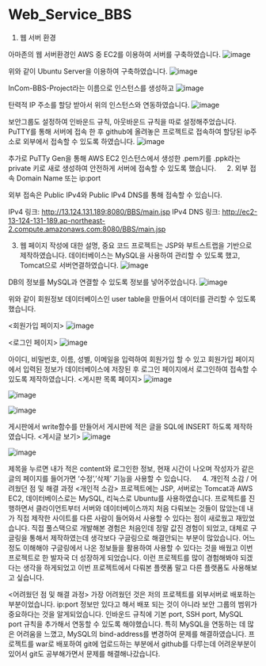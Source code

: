 # Web_Service_BBS
1. 웹 서버 환경

아마존의 웹 서버환경인 AWS 중 EC2를 이용하여 서버를 구축하였습니다.
![image](https://github.com/jeonwonjun/Web_Service_BBS/assets/84172525/ff84959d-3cb6-44d9-b6b9-f55d2dbe91d6)

위와 같이 Ubuntu Server을 이용하여 구축하였습니다.
![image](https://github.com/jeonwonjun/Web_Service_BBS/assets/84172525/bd5e815d-024b-499e-9709-79ecf2cac37d)

InCom-BBS-Project라는 이름으로 인스턴스를 생성하고
![image](https://github.com/jeonwonjun/Web_Service_BBS/assets/84172525/a48c6279-f37b-41fc-80b4-7f4630d1ba3c)

탄력적 IP 주소를 할당 받아서 위의 인스턴스와 연동하였습니다.
![image](https://github.com/jeonwonjun/Web_Service_BBS/assets/84172525/bffce772-0bc7-4598-88fb-ddc1cfc840ac)

보안그룹도 설정하여 인바운드 규칙, 아웃바운드 규칙을 따로 설정해주었습니다.
PuTTY를 통해 서버에 접속 한 후 github에 올려놓은 프로젝트로 접속하여 할당된 ip주소로 외부에서 접속할 수 있도록 하였습니다.
![image](https://github.com/jeonwonjun/Web_Service_BBS/assets/84172525/84b59951-541d-4d95-8b99-ceb620512b8e)

추가로 PuTTy Gen을 통해 AWS EC2 인스턴스에서 생성한 .pem키를 .ppk라는 private 키로 새로 생성하여 안전하게 서버에 접속할 수 있도록 했습니다.
 
2. 외부 접속 Domain Name 또는 ip:port

외부 접속은 Public IPv4와 Public IPv4 DNS를 통해 접속할 수 있습니다.

IPv4 링크: http://13.124.131.189:8080/BBS/main.jsp
IPv4 DNS 링크: http://ec2-13-124-131-189.ap-northeast-2.compute.amazonaws.com:8080/BBS/main.jsp

3. 웹 페이지 작성에 대한 설명, 중요 코드
프로젝트는 JSP와 부트스트랩을 기반으로 제작하였습니다. 데이터베이스는 MySQL을 사용하여 관리할 수 있도록 했고, Tomcat으로 서버연결하였습니다.
![image](https://github.com/jeonwonjun/Web_Service_BBS/assets/84172525/ad4e1085-a23a-4ede-a3b1-05be460b289f)

DB의 정보를 MySQL과 연결할 수 있도록 정보를 넣어주었습니다.
![image](https://github.com/jeonwonjun/Web_Service_BBS/assets/84172525/ce32ea64-8614-403c-839e-beb941339b35)

위와 같이 회원정보 데이터베이스인 user table을 만들어서 데이터를 관리할 수 있도록 했습니다.

<회원가입 페이지>
![image](https://github.com/jeonwonjun/Web_Service_BBS/assets/84172525/b741cf1a-2255-4dde-99cf-e95fee174f5a)

<로그인 페이지>
![image](https://github.com/jeonwonjun/Web_Service_BBS/assets/84172525/a55b3868-301f-4c93-9867-b410fb2b10b8)

아이디, 비밀번호, 이름, 성별, 이메일을 입력하여 회원가입 할 수 있고 회원가입 페이지에서 입력된 정보가 데이터베이스에 저장된 후 로그인 페이지에서 로그인하여 접속할 수 있도록 제작하였습니다.
<게시판 목록 페이지>
![image](https://github.com/jeonwonjun/Web_Service_BBS/assets/84172525/62e971b1-c119-41bc-82be-5d489195cab5)

![image](https://github.com/jeonwonjun/Web_Service_BBS/assets/84172525/4ca04fb7-d84d-4ba3-8c9b-4b33c6b0dde0)

![image](https://github.com/jeonwonjun/Web_Service_BBS/assets/84172525/6cabc102-d433-4c46-97eb-b45995f2eb11)

게시판에서 write함수를 만들어서 게시판에 적은 글을 SQL에 INSERT 하도록 제작하였습니다.
<게시글 보기>
![image](https://github.com/jeonwonjun/Web_Service_BBS/assets/84172525/f7c6b705-b983-4e05-9920-1e709a76023e)

![image](https://github.com/jeonwonjun/Web_Service_BBS/assets/84172525/9f7c6f02-8890-48ce-a581-b56643a68e8d)

제목을 누르면 내가 적은 content와 로그인한 정보, 현재 시간이 나오며 작성자가 같은 글의 페이지를 들어가면 ‘수정’,’삭제’ 기능을 사용할 수 있습니다.
 
4. 개인적 소감 / 어려웠던 점 및 해결 과정
<개인적 소감>
프로젝트에는 JSP, 서버로는 Tomcat과 AWS EC2, 데이터베이스로는 MySQL, 리눅스로 Ubuntu를 사용하였습니다. 프로젝트를 진행하면서 클라이언트부터 서버와 데이터베이스까지 처음 다뤄보는 것들이 많았는데 내가 직접 제작한 사이트를 다른 사람이 들어와서 사용할 수 있다는 점이 새로웠고 재밌었습니다. 직접 풀스택으로 개발해본 경험은 처음인데 정말 값진 경험이 되었고, 대체로 구글링을 통해서 제작하였는데 생각보다 구글링으로 해결안되는 부분이 많았습니다. 어느정도 이해해야 구글링에서 나온 정보들을 활용하여 사용할 수 있다는 것을 배웠고 이번 프로젝트로 한 발자국 더 성장하게 되었습니다. 이런 프로젝트를 많이 경험해봐야 되겠다는 생각을 하게되었고 이번 프로젝트에서 다뤄본 플랫폼 말고 다른 플랫폼도 사용해보고 싶습니다.

<어려웠던 점 및 해결 과정>
가장 어려웠던 것은 저의 프로젝트를 외부서버로 배포하는 부분이었습니다. ip:port 정보만 있다고 해서 배포 되는 것이 아니라 보안 그룹의 범위가 중요하다는 것을 알게되었습니다. 인바운드 규칙에 기본 port, SSH port, MySQL port 규칙을 추가해서 연동할 수 있도록 해야했습니다. 특히 MySQL을 연동하는 데 많은 어려움을 느꼈고, MySQL의 bind-address를 변경하여 문제를 해결하였습니다. 프로젝트를 war로 배포하여 git에 업로드하는 부분에서 github를 다루는데 어려운부분이 있어서 git도 공부해가면서 문제를 해결해나갔습니다.
